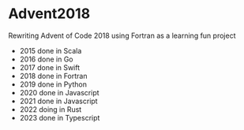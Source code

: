 # Advent2018

Rewriting Advent of Code 2018 using Fortran as a learning fun project

- 2015 done in Scala
- 2016 done in Go
- 2017 done in Swift
- 2018 done in Fortran
- 2019 done in Python
- 2020 done in Javascript
- 2021 done in Javascript
- 2022 doing in Rust
- 2023 done in Typescript
